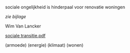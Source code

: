 sociale ongelijkheid is hinderpaal voor renovatie woningen

*zie bijlage*

Wim Van Lancker

[sociale transitie.pdf](https://github.com/groenwaasmunster/gwdocs/files/13619078/sociale.transitie.pdf)

(armoede) (energie) (klimaat) (wonen) 
